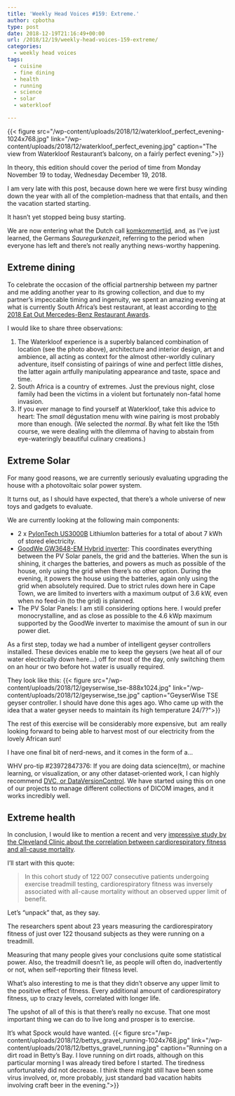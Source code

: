 ```yaml
---
title: 'Weekly Head Voices #159: Extreme.'
author: cpbotha
type: post
date: 2018-12-19T21:16:49+00:00
url: /2018/12/19/weekly-head-voices-159-extreme/
categories:
  - weekly head voices
tags:
  - cuisine
  - fine dining
  - health
  - running
  - science
  - solar
  - waterkloof

---
```

{{< figure src="/wp-content/uploads/2018/12/waterkloof_perfect_evening-1024x768.jpg" link="/wp-content/uploads/2018/12/waterkloof_perfect_evening.jpg" caption="The view from Waterkloof Restaurant’s balcony, on a fairly perfect evening.">}} 

In theory, this edition should cover the period of time from Monday November 19 to today, Wednesday December 19, 2018.

I am very late with this post, because down here we were first busy winding down the year with all of the completion-madness that that entails, and then the vacation started starting.

It hasn’t yet stopped being busy starting.

We are now entering what the Dutch call [komkommertijd][1], and, as I’ve just learned, the Germans _Sauregurkenzeit_, referring to the period when everyone has left and there’s not really anything news-worthy happening.

## Extreme dining

To celebrate the occasion of the official partnership between my partner and me adding another year to its growing collection, and due to my partner’s impeccable timing and ingenuity, we spent an amazing evening at what is currently South Africa’s best restaurant, at least according to [the 2018 Eat Out Mercedes-Benz Restaurant Awards][2].

I would like to share three observations:

  1. The Waterkloof experience is a superbly balanced combination of location (see the photo above), architecture and interior design, art and ambience, all acting as context for the almost other-worldly culinary adventure, itself consisting of pairings of wine and perfect little dishes, the latter again artfully manipulating appearance and taste, space and time.
  2. South Africa is a country of extremes. Just the previous night, close family had been the victims in a violent but fortunately non-fatal home invasion.
  3. If you ever manage to find yourself at Waterkloof, take this advice to heart: The _small_ dégustation menu with wine pairing is most probably more than enough. (We selected the _normal_. By what felt like the 15th course, we were dealing with the dilemma of having to abstain from eye-wateringly beautiful culinary creations.)

## Extreme Solar

For many good reasons, we are currently seriously evaluating upgrading the house with a photovoltaic solar power system.

It turns out, as I should have expected, that there’s a whole universe of new toys and gadgets to evaluate.

We are currently looking at the following main components:

  * 2 x [PylonTech US3000B][3] LithiumIon batteries for a total of about 7 kWh of stored electricity.
  * [GoodWe GW3648-EM Hybrid inverter][4]: This coordinates everything between the PV Solar panels, the grid and the batteries. When the sun is shining, it charges the batteries, and powers as much as possible of the house, only using the grid when there’s no other option. During the evening, it powers the house using the batteries, again only using the grid when absolutely required. Due to strict rules down here in Cape Town, we are limited to inverters with a maximum output of 3.6 kW, even when no feed-in (to the grid) is planned.
  * The PV Solar Panels: I am still considering options here. I would prefer monocrystalline, and as close as possible to the 4.6 kWp maximum supported by the GoodWe inverter to maximise the amount of sun in our power diet.

As a first step, today we had a number of intelligent geyser controllers installed. These devices enable me to keep the geysers (we heat all of our water electrically down here…) off for most of the day, only switching them on an hour or two before hot water is usually required.

They look like this:
{{< figure src="/wp-content/uploads/2018/12/geyserwise_tse-888x1024.jpg" link="/wp-content/uploads/2018/12/geyserwise_tse.jpg" caption="GeyserWise TSE geyser controller. I should have done this ages ago. Who came up with the idea that a water geyser needs to maintain its high temperature 24/7?">}} 

The rest of this exercise will be considerably more expensive, but  am really looking forward to being able to harvest most of our electricity from the lovely African sun!

I have one final bit of nerd-news, and it comes in the form of a…

WHV pro-tip #23972847376: If you are doing data science(tm), or machine learning, or visualization, or any other dataset-oriented work, I can highly recommend [DVC, or DataVersionControl][5]. We have started using this on one of our projects to manage different collections of DICOM images, and it works incredibly well.

## Extreme health

In conclusion, I would like to mention a recent and very [impressive study by the Cleveland Clinic about the correlation between cardiorespiratory fitness and all-cause mortality][6].

I’ll start with this quote:

<blockquote class="wp-block-quote">
<p>
    In this cohort study of 122 007 consecutive patients undergoing exercise treadmill testing, cardiorespiratory fitness was inversely associated with all-cause mortality without an observed upper limit of benefit.
  </p>
</blockquote>

Let’s “unpack” that, as they say.

The researchers spent about 23 years measuring the cardiorespiratory fitness of just over 122 thousand subjects as they were running on a treadmill.

Measuring that many people gives your conclusions quite some statistical power. Also, the treadmill doesn’t lie, as people will often do, inadvertently or not, when self-reporting their fitness level.

What’s also interesting to me is that they didn’t observe any upper limit to the positive effect of fitness. Every additional amount of cardiorespiratory fitness, up to crazy levels, correlated with longer life.

The upshot of all of this is that there’s really no excuse. That one most important thing we can do to live long and prosper is to exercise.

It’s what Spock would have wanted.
{{< figure src="/wp-content/uploads/2018/12/bettys_gravel_running-1024x768.jpg" link="/wp-content/uploads/2018/12/bettys_gravel_running.jpg" caption="Running on a dirt road in Betty’s Bay. I love running on dirt roads, although on this particular morning I was already tired before I started. The tiredness unfortunately did not decrease. I think there might still have been some virus involved, or, more probably, just standard bad vacation habits involving craft beer in the evening.">}}

 [1]: https://nl.wikipedia.org/wiki/Komkommertijd
 [2]: https://www.timeslive.co.za/sunday-times/lifestyle/food/2018-11-20-this-eatery-in-the-western-cape-has-been-named-sas-best-restaurant/
 [3]: http://www.pylontech.com.cn/pro_detail.aspx?id=121&cid=23
 [4]: http://www.goodwe.co.uk/Products/index_em.html
 [5]: https://dvc.org/
 [6]: https://jamanetwork.com/journals/jamanetworkopen/fullarticle/2707428?resultClick=3
